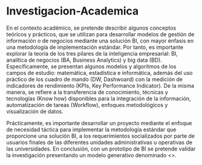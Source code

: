 # Investigacion-Academica
En el contexto académico, se pretende describir algunos conceptos teóricos y prácticos, que se utilizan para desarrollar modelos de gestión 
de información o de negocios mediante una solución BI, con mayor énfasis en una metodología de implementación estándar. Por tanto, es importante
explorar la teoría de los tres pilares de la inteligencia empresarial: BI, analítica de negocios (BA, Business Analytics) y big data (BD). 
Específicamente, se presentan algunos modelos y algoritmos de los campos de estudio: matemática, estadística e informática, además del uso práctico de 
los cuadro de mando (DW, Dashwoard) con la medición de indicadores de rendimiento (KPIs, Key Performance Indicator). De la misma manera, se refiere a la 
transferencia de conocimiento, técnicas y tecnologías (Know how) disponibles para la integración de la información, automatización de tareas (Workflow), 
enfoques metodológicos y visualización de datos.

Prácticamente, es importante desarrollar un proyecto mediante el enfoque de necesidad táctica para implementar la metodología estándar que proporcione 
una solución BI, a los requerimientos socializados por parte de usuarios finales de las diferentes unidades administrativas u operativas de las universidades. 
En conclusión, con un prototipo de BI se pretende validar la investigación presentando un modelo generativo denominado <<cuadro de mando universitario>>.
  
  
